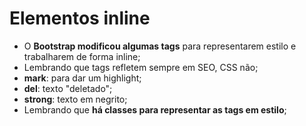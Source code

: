 # Elementos inline
- O **Bootstrap modificou algumas tags** para representarem estilo e trabalharem de forma inline;
- Lembrando que tags refletem sempre em SEO, CSS não;
- **mark**: para dar um highlight;
- **del**: texto "deletado";
- **strong**:  texto em negrito;
- Lembrando que **há classes para representar as tags em estilo**;
